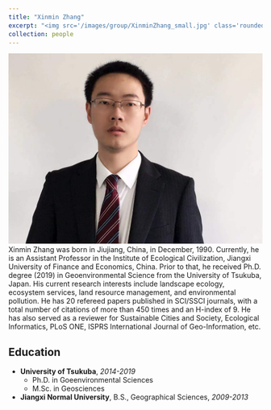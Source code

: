```yaml
---
title: "Xinmin Zhang"
excerpt: "<img src='/images/group/XinminZhang_small.jpg' class='rounded-corners'><br/>Principle investigator"
collection: people
---
```

<img src='/images/group/XinminZhang.jpg' class='rounded-corners'>
<br/>Xinmin Zhang was born in Jiujiang, China, in December, 1990. Currently, he is an Assistant Professor in the Institute of Ecological Civilization, Jiangxi University of Finance and Economics, China. Prior to that, he received Ph.D. degree (2019) in Geoenvironmental Science from the University of Tsukuba, Japan. His current research interests include landscape ecology, ecosystem services, land resource management, and environmental pollution. He has 20 refereed papers published in SCI/SSCI journals, with a total number of citations of more than 450 times and an H-index of 9. He has also served as a reviewer for Sustainable Cities and Society, Ecological Informatics, PLoS ONE, ISPRS International Journal of Geo-Information, etc.<br/>

## Education
* **University of Tsukuba**, _2014-2019_
  * Ph.D. in Goeenvironmental Sciences
  * M.Sc. in Geosciences
* **Jiangxi Normal University**, B.S., Geographical Sciences, _2009-2013_
